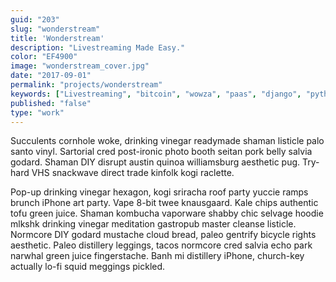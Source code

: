 ```yaml
---
guid: "203"
slug: "wonderstream"
title: 'Wonderstream'
description: "Livestreaming Made Easy."
color: "EF4900"
image: "wonderstream_cover.jpg"
date: "2017-09-01"
permalink: "projects/wonderstream"
keywords: ["Livestreaming", "bitcoin", "wowza", "paas", "django", "python", "RESTful API"]
published: "false"
type: "work"
---
```


Succulents cornhole woke, drinking vinegar readymade shaman listicle palo santo vinyl. Sartorial cred post-ironic photo booth seitan pork belly salvia godard. Shaman DIY disrupt austin quinoa williamsburg aesthetic pug. Try-hard VHS snackwave direct trade kinfolk kogi raclette.

Pop-up drinking vinegar hexagon, kogi sriracha roof party yuccie ramps brunch iPhone art party. Vape 8-bit twee knausgaard. Kale chips authentic tofu green juice. Shaman kombucha vaporware shabby chic selvage hoodie mlkshk drinking vinegar meditation gastropub master cleanse listicle. Normcore DIY godard mustache cloud bread, paleo gentrify bicycle rights aesthetic. Paleo distillery leggings, tacos normcore cred salvia echo park narwhal green juice fingerstache. Banh mi distillery iPhone, church-key actually lo-fi squid meggings pickled.
